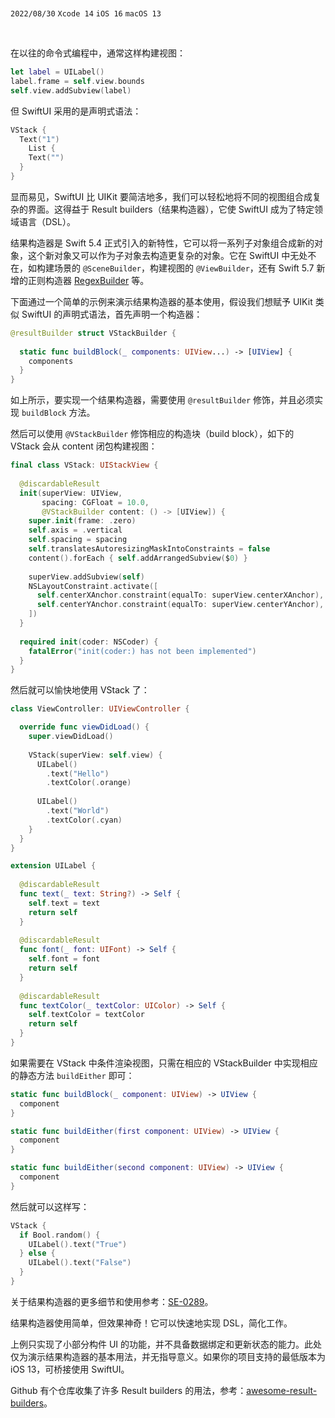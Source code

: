 <br>

`2022/08/30`  `Xcode 14`  `iOS 16`  `macOS 13`  

<br>

在以往的命令式编程中，通常这样构建视图：

```swift
let label = UILabel()
label.frame = self.view.bounds
self.view.addSubview(label)
```

但 SwiftUI 采用的是声明式语法：

```swift
VStack {
  Text("1")
	List {
    Text("")
  }
}
```

显而易见，SwiftUI 比 UIKit 要简洁地多，我们可以轻松地将不同的视图组合成复杂的界面。这得益于 Result builders（结果构造器），它使 SwiftUI 成为了特定领域语言（DSL）。

结果构造器是 Swift 5.4 正式引入的新特性，它可以将一系列子对象组合成新的对象，这个新对象又可以作为子对象去构造更复杂的对象。它在 SwiftUI 中无处不在，如构建场景的 `@SceneBuilder`，构建视图的 `@ViewBuilder`，还有 Swift 5.7 新增的正则构造器 [RegexBuilder](https://github.com/apple/swift-evolution/blob/main/proposals/0351-regex-builder.md) 等。

下面通过一个简单的示例来演示结果构造器的基本使用，假设我们想赋予 UIKit 类似 SwiftUI 的声明式语法，首先声明一个构造器：

```swift
@resultBuilder struct VStackBuilder {
  
  static func buildBlock(_ components: UIView...) -> [UIView] {
    components
  }
}
```

如上所示，要实现一个结果构造器，需要使用 `@resultBuilder` 修饰，并且必须实现 `buildBlock` 方法。

然后可以使用 `@VStackBuilder` 修饰相应的构造块（build block），如下的 VStack 会从 content 闭包构建视图：

```swift
final class VStack: UIStackView {
  
  @discardableResult
  init(superView: UIView,
       spacing: CGFloat = 10.0,
       @VStackBuilder content: () -> [UIView]) {
    super.init(frame: .zero)
    self.axis = .vertical
    self.spacing = spacing
    self.translatesAutoresizingMaskIntoConstraints = false
    content().forEach { self.addArrangedSubview($0) }
    
    superView.addSubview(self)
    NSLayoutConstraint.activate([
      self.centerXAnchor.constraint(equalTo: superView.centerXAnchor),
      self.centerYAnchor.constraint(equalTo: superView.centerYAnchor),
    ])
  }
  
  required init(coder: NSCoder) {
    fatalError("init(coder:) has not been implemented")
  }
}
```

然后就可以愉快地使用 VStack 了：

```swift
class ViewController: UIViewController {

  override func viewDidLoad() {
    super.viewDidLoad()
    
    VStack(superView: self.view) {
      UILabel()
        .text("Hello")
        .textColor(.orange)
      
      UILabel()
        .text("World")
        .textColor(.cyan)
    }
  }
}

extension UILabel {
  
  @discardableResult
  func text(_ text: String?) -> Self {
    self.text = text
    return self
  }
  
  @discardableResult
  func font(_ font: UIFont) -> Self {
    self.font = font
    return self
  }
  
  @discardableResult
  func textColor(_ textColor: UIColor) -> Self {
    self.textColor = textColor
    return self
  }
}
```

如果需要在 VStack 中条件渲染视图，只需在相应的 VStackBuilder 中实现相应的静态方法 `buildEither` 即可：

```swift
static func buildBlock(_ component: UIView) -> UIView {
  component
}

static func buildEither(first component: UIView) -> UIView {
  component
}

static func buildEither(second component: UIView) -> UIView {
  component
}
```

然后就可以这样写：

```swift
VStack {
  if Bool.random() {
    UILabel().text("True")
  } else {
    UILabel().text("False")
  }
}
```

关于结果构造器的更多细节和使用参考：[SE-0289](https://github.com/apple/swift-evolution/blob/main/proposals/0289-result-builders.md)。

结果构造器使用简单，但效果神奇！它可以快速地实现 DSL，简化工作。

上例只实现了小部分构件 UI 的功能，并不具备数据绑定和更新状态的能力。此处仅为演示结果构造器的基本用法，并无指导意义。如果你的项目支持的最低版本为 iOS 13，可桥接使用 SwiftUI。

Github 有个仓库收集了许多 Result builders 的用法，参考：[awesome-result-builders](https://github.com/carson-katri/awesome-result-builders)。

